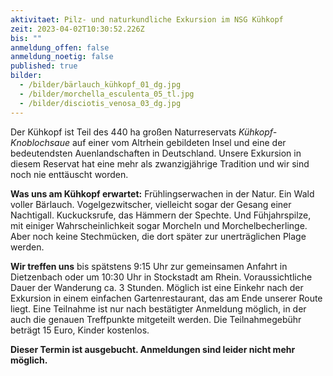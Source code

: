 ```yaml
---
aktivitaet: Pilz- und naturkundliche Exkursion im NSG Kühkopf
zeit: 2023-04-02T10:30:52.226Z
bis: ""
anmeldung_offen: false
anmeldung_noetig: false
published: true
bilder:
  - /bilder/bärlauch_kühkopf_01_dg.jpg
  - /bilder/morchella_esculenta_05_tl.jpg
  - /bilder/disciotis_venosa_03_dg.jpg
---
```

Der Kühkopf ist Teil des 440 ha großen Naturreservats *Kühkopf-Knoblochsaue* auf einer vom Altrhein gebildeten Insel und eine der bedeutendsten Auenlandschaften in Deutschland. Unsere Exkursion in diesem Reservat hat eine mehr als zwanzigjährige Tradition und wir sind noch nie enttäuscht worden. 

**Was uns am Kühkopf erwartet:** Frühlingserwachen in der Natur. Ein Wald voller Bärlauch. Vogelgezwitscher, vielleicht sogar der Gesang einer Nachtigall. Kuckucksrufe, das Hämmern der Spechte. Und Fühjahrspilze, mit einiger Wahrscheinlichkeit sogar Morcheln und Morchelbecherlinge. Aber noch keine Stechmücken, die dort später zur unerträglichen Plage werden.

**Wir treffen uns** bis spätstens 9:15 Uhr zur gemeinsamen Anfahrt in Dietzenbach oder um 10:30 Uhr in Stockstadt am Rhein. Voraussichtliche Dauer der Wanderung ca. 3 Stunden. Möglich ist eine Einkehr nach der Exkursion in einem  einfachen Gartenrestaurant, das am Ende unserer Route liegt. Eine Teilnahme ist nur nach bestätigter Anmeldung möglich, in der auch die genauen Treffpunkte mitgeteilt werden. Die Teilnahmegebühr beträgt 15 Euro, Kinder kostenlos.

**Dieser Termin ist ausgebucht. Anmeldungen sind leider nicht mehr möglich.**